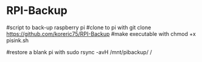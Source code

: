 # RPI-Backup
#script to back-up raspberry pi
#clone to pi with git clone https://github.com/koreric75/RPI-Backup
#make executable with chmod +x pisink.sh

#restore a blank pi with sudo rsync -avH /mnt/pibackup/ /
